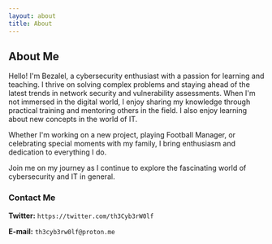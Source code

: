 ```yaml
---
layout: about
title: About
---
```


## About Me

Hello! I'm Bezalel, a cybersecurity enthusiast with a passion for learning and teaching. I thrive on solving complex problems and staying ahead of the latest trends in network security and vulnerability assessments. When I'm not immersed in the digital world, I enjoy sharing my knowledge through practical training and mentoring others in the field. I also enjoy learning about new concepts in the world of IT.

Whether I'm working on a new project, playing Football Manager, or celebrating special moments with my family, I bring enthusiasm and dedication to everything I do.

Join me on my journey as I continue to explore the fascinating world of cybersecurity and IT in general.

### Contact Me
**Twitter:** `https://twitter.com/th3Cyb3rW0lf`

**E-mail:** `th3cyb3rw0lf@proton.me`

